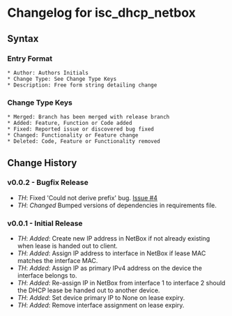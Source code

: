# Changelog for isc_dhcp_netbox

## Syntax

### Entry Format

    * Author: Authors Initials
    * Change Type: See Change Type Keys
    * Description: Free form string detailing change

### Change Type Keys

    * Merged: Branch has been merged with release branch
    * Added: Feature, Function or Code added
    * Fixed: Reported issue or discovered bug fixed
    * Changed: Functionality or Feature change
    * Deleted: Code, Feature or Functionality removed

## Change History

### v0.0.2 - Bugfix Release

* *TH*: Fixed 'Could not derive prefix' bug. [Issue #4](https://github.com/tobus3000/isc_dhcp_netbox/issues/4)
* *TH*: *Changed* Bumped versions of dependencies in requirements file.

### v0.0.1 - Initial Release

* *TH*: *Added*: Create new IP address in NetBox if not already existing when lease is handed out to client.
* *TH*: *Added*: Assign IP address to interface in NetBox if lease MAC matches the interface MAC.
* *TH*: *Added*: Assign IP as primary IPv4 address on the device the interface belongs to.
* *TH*: *Added*: Re-assign IP in NetBox from interface 1 to interface 2 should the DHCP lease be handed out to another device.
* *TH*: *Added*: Set device primary IP to None on lease expiry.
* *TH*: *Added*: Remove interface assignment on lease expiry.